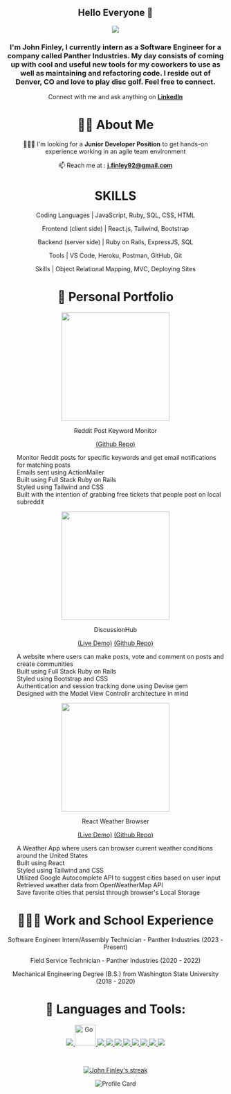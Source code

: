 <div align="center">
<h2> Hello Everyone 👋 </h2>
</div>

<p align="center"> 
 <img src="https://walkerconsultants.com/wp-content/uploads/2016/06/banner-location-denver.jpg"/> </p>

<h3 align="center"><b>  I'm John Finley, I currently intern as a Software Engineer for a company called Panther Industries. My day consists of coming up with cool and useful new tools for my coworkers to use as well as maintaining and refactoring code. I reside out of Denver, CO and love to play disc golf. Feel free to connect. </b></h3>

<div align="center">

Connect with me and ask anything on <a href="https://www.linkedin.com/in/john-tyler-finley/"><b>LinkedIn</b></a> 

# 🧑‍💻 About Me

<!-- 🔭 I’m currently working on a **<a href="https://github.com/jfinley6/ruby-on-rails-reddit-clone">Reddit clone</a>** and a **<a href="https://github.com/jfinley6/reddit-keyword-monitor">Reddit Post Monitor</a>**
    
🌱 I’m currently learning **Ruby on Rails** and contributing to open source projects.  -->
 
 👩🏻‍🎓 I'm looking for a **Junior Developer Position** to get hands-on experience working in an agile team environment

📫 Reach me at : **j.finley92@gmail.com**

#  SKILLS

Coding Languages | JavaScript, Ruby, SQL, CSS, HTML

Frontend (client side) | React.js, Tailwind, Bootstrap

Backend (server side) | Ruby on Rails, ExpressJS, SQL

Tools | VS Code, Heroku, Postman, GitHub, Git

Skills | Object Relational Mapping, MVC, Deploying Sites
 
# 🔭 Personal Portfolio
 
 <div>
  <img src="https://i.imgur.com/B0RAMDv.png" height="250"/>
 <div>
  <p>Reddit Post Keyword Monitor</p>
  <p>
<!--    <a href="https://reddit-clone-rails.herokuapp.com/">(Live Demo)</a> -->
   <a href="https://github.com/jfinley6/reddit-keyword-monitor">(Github Repo)</a>
  </p>
  <ul align="left" style="list-style-type:none">
   <li>Monitor Reddit posts for specific keywords and get email notifications for matching posts
   <li>Emails sent using ActionMailer
   <li>Built using Full Stack Ruby on Rails</li>
   <li>Styled using Tailwind and CSS</li>
   <li>Built with the intention of grabbing free tickets that people post on local subreddit</li>
  </ul>
 </div>
</div>
 
 <div>
  <img src="https://i.imgur.com/y4h5gFq.png" height="250"/>
 <div>
  <p>DiscussionHub</p>
  <p>
   <a href="https://discussionhub-51a7c53ae2c9.herokuapp.com/">(Live Demo)</a>
   <a href="https://github.com/jfinley6/ruby-on-rails-reddit-clone">(Github Repo)</a>
  </p>
  <ul align="left" style="list-style-type:none">
    <li>A website where users can make posts, vote and comment on posts and create communities</li>
    <li>Built using Full Stack Ruby on Rails</li>
    <li>Styled using Bootstrap and CSS</li>
    <li>Authentication and session tracking done using Devise gem</li>
    <li>Designed with the Model View Controllr architecture in mind</li>
  </ul>
 </div>
</div>
 
  <div>
  <img src="https://i.imgur.com/6YO0XXZ.png" height="250"/>
 <div>
  <p>React Weather Browser</p>
  <p>
   <a href="http://react-weather-browser.vercel.app/">(Live Demo)</a>
   <a href="https://github.com/jfinley6/react-weather-browser">(Github Repo)</a>
  </p>
  <ul align="left" style="list-style-type:none">
    <li>A Weather App where users can browser current weather conditions around the United States</li>
    <li>Built using React</li>
    <li>Styled using Tailwind and CSS</li>
    <li>Utilized Google Autocomplete API to suggest cities based on user input</li>
    <li>Retrieved weather data from OpenWeatherMap API</li>
    <li>Save favorite cities that persist through browser's Local Storage</li>
  </ul>
 </div>
</div>
 
# 👩🏻‍🎓 Work and School Experience 
 
 Software Engineer Intern/Assembly Technician - Panther Industries (2023 - Present)
 
 Field Service Technician - Panther Industries (2020 - 2022)
 
 Mechanical Engineering Degree (B.S.) from Washington State University (2018 - 2020)

# 🚀 Languages and Tools:

<p align="center"> 
    <a href="https://www.ruby-lang.org/en/" target="_blank"> <img src="https://img.icons8.com/color/48/000000/ruby-programming-language.png"/> </a> 
  <a href="https://rubyonrails.org/" target="_blank"> <img src="https://img.icons8.com/external-tal-revivo-shadow-tal-revivo/48/000000/external-rails-a-server-side-web-application-framework-written-in-ruby-logo-shadow-tal-revivo.png" alt="Go" width="48" height="48"/> </a> 
    <a href="https://reactjs.org/" target="_blank"> <img src="https://img.icons8.com/color/48/000000/react-native.png"/> </a>
    <a href="https://developer.mozilla.org/en-US/docs/Web/JavaScript" target="_blank"> <img src="https://img.icons8.com/color/48/000000/javascript.png"/> </a> 
    <a href="https://www.w3.org/html/" target="_blank"> <img src="https://img.icons8.com/color/48/000000/html-5.png"/> </a> 
    <a href="https://www.w3schools.com/css/" target="_blank"> <img src="https://img.icons8.com/color/48/000000/css3.png"/> </a> 
    <a href="https://getbootstrap.com" target="_blank"> <img src="https://img.icons8.com/color/48/000000/bootstrap.png"/> </a>     
    <a href= "https://jquery.com/" target="_blank"><img src = "https://i.imgur.com/pxzaGx2.png"/>
    <a href= "https://heroku.com" target="_blank"><img src = "https://img.icons8.com/color/48/000000/heroku.png"/>
    <a href= "https://heroku.com" target="_blank"><img src ="https://img.icons8.com/color/48/000000/git.png"/>  
</p>

<br/>

<p align="center">
    <a href="#">
        <img title="🔥 Get streak stats for your profile at git.io/streak-stats" alt="John Finley's streak" src="https://github-readme-streak-stats.herokuapp.com/?user=jfinley6&theme=black-ice&hide_border=true&stroke=0000&background=060A0CD0"/>
    </a>
</p>
     
![Profile Card](https://github-profile-summary-cards.vercel.app/api/cards/profile-details?username=jfinley6&theme=nord_dark)

<!-- ## 📊 My Github Stats

  <br/>
       
             
  <a href="#"><img alt="John Finley's Top Languages" src="https://github-readme-stats.vercel.app/api/top-langs/?username=jfinley6&langs_count=4&count_private=false&layout=compact&theme=react&hide_border=true&bg_color=0D1117" /></a>
     <a href="https://github.com/vedantpople4/github-readme-stats"><img alt="Vedant Pople's Github Stats" src="https://github-readme-stats.vercel.app/api?username=jfinley6&show_icons=true&count_private=true&theme=react&hide_border=true&bg_color=0D1117" /></a>
     
     

  <br/> -->

